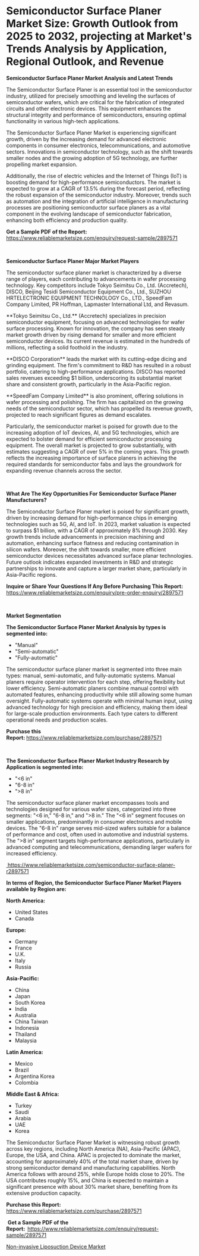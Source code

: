 <p><h1>Semiconductor Surface Planer Market Size: Growth Outlook from 2025 to 2032, projecting at Market's Trends Analysis by Application, Regional Outlook, and Revenue</h1></p><p><strong>Semiconductor Surface Planer Market Analysis and Latest Trends</strong></p>
<p><p>The Semiconductor Surface Planer is an essential tool in the semiconductor industry, utilized for precisely smoothing and leveling the surfaces of semiconductor wafers, which are critical for the fabrication of integrated circuits and other electronic devices. This equipment enhances the structural integrity and performance of semiconductors, ensuring optimal functionality in various high-tech applications.</p><p>The Semiconductor Surface Planer Market is experiencing significant growth, driven by the increasing demand for advanced electronic components in consumer electronics, telecommunications, and automotive sectors. Innovations in semiconductor technology, such as the shift towards smaller nodes and the growing adoption of 5G technology, are further propelling market expansion. </p><p>Additionally, the rise of electric vehicles and the Internet of Things (IoT) is boosting demand for high-performance semiconductors. The market is expected to grow at a CAGR of 13.5% during the forecast period, reflecting the robust expansion of the semiconductor industry. Moreover, trends such as automation and the integration of artificial intelligence in manufacturing processes are positioning semiconductor surface planers as a vital component in the evolving landscape of semiconductor fabrication, enhancing both efficiency and production quality.</p></p>
<p><strong>Get a Sample PDF of the Report:&nbsp;</strong> <a href="https://www.reliablemarketsize.com/enquiry/request-sample/2897571?utm_campaign=3579&utm_medium=2&utm_source=Github&utm_content=ia&utm_term=15032025&utm_id=semiconductor-surface-planer">https://www.reliablemarketsize.com/enquiry/request-sample/2897571</a></p>
<p>&nbsp;</p>
<p><strong>Semiconductor Surface Planer Major Market Players</strong></p>
<p><p>The semiconductor surface planer market is characterized by a diverse range of players, each contributing to advancements in wafer processing technology. Key competitors include Tokyo Seimitsu Co., Ltd. (Accretech), DISCO, Beijing Tesidi Semiconductor Equipment Co., Ltd., SUZHOU HRTELECTRONIC EQUIPMENT TECHNOLOGY Co., LTD., SpeedFam Company Limited, PR Hoffman, Lapmaster International Ltd, and Revasum.</p><p>**Tokyo Seimitsu Co., Ltd.** (Accretech) specializes in precision semiconductor equipment, focusing on advanced technologies for wafer surface processing. Known for innovation, the company has seen steady market growth driven by rising demand for smaller and more efficient semiconductor devices. Its current revenue is estimated in the hundreds of millions, reflecting a solid foothold in the industry.</p><p>**DISCO Corporation** leads the market with its cutting-edge dicing and grinding equipment. The firm's commitment to R&D has resulted in a robust portfolio, catering to high-performance applications. DISCO has reported sales revenues exceeding $1 billion, underscoring its substantial market share and consistent growth, particularly in the Asia-Pacific region.</p><p>**SpeedFam Company Limited** is also prominent, offering solutions in wafer processing and polishing. The firm has capitalized on the growing needs of the semiconductor sector, which has propelled its revenue growth, projected to reach significant figures as demand escalates.</p><p>Particularly, the semiconductor market is poised for growth due to the increasing adoption of IoT devices, AI, and 5G technologies, which are expected to bolster demand for efficient semiconductor processing equipment. The overall market is projected to grow substantially, with estimates suggesting a CAGR of over 5% in the coming years. This growth reflects the increasing importance of surface planers in achieving the required standards for semiconductor fabs and lays the groundwork for expanding revenue channels across the sector.</p></p>
<p>&nbsp;</p>
<p><strong>What Are The Key Opportunities For Semiconductor Surface Planer Manufacturers?</strong></p>
<p><p>The Semiconductor Surface Planer market is poised for significant growth, driven by increasing demand for high-performance chips in emerging technologies such as 5G, AI, and IoT. In 2023, market valuation is expected to surpass $1 billion, with a CAGR of approximately 8% through 2030. Key growth trends include advancements in precision machining and automation, enhancing surface flatness and reducing contamination in silicon wafers. Moreover, the shift towards smaller, more efficient semiconductor devices necessitates advanced surface planar technologies. Future outlook indicates expanded investments in R&D and strategic partnerships to innovate and capture a larger market share, particularly in Asia-Pacific regions.</p></p>
<p><strong>Inquire or Share Your Questions If Any Before Purchasing This Report:</strong> <a href="https://www.reliablemarketsize.com/enquiry/pre-order-enquiry/2897571?utm_campaign=3579&utm_medium=2&utm_source=Github&utm_content=ia&utm_term=15032025&utm_id=semiconductor-surface-planer">https://www.reliablemarketsize.com/enquiry/pre-order-enquiry/2897571</a></p>
<p>&nbsp;</p>
<p><strong>Market Segmentation</strong></p>
<p><strong>The Semiconductor Surface Planer Market Analysis by types is segmented into:</strong></p>
<p><ul><li>"Manual"</li><li>"Semi-automatic"</li><li>"Fully-automatic"</li></ul></p>
<p><p>The semiconductor surface planer market is segmented into three main types: manual, semi-automatic, and fully-automatic systems. Manual planers require operator intervention for each step, offering flexibility but lower efficiency. Semi-automatic planers combine manual control with automated features, enhancing productivity while still allowing some human oversight. Fully-automatic systems operate with minimal human input, using advanced technology for high precision and efficiency, making them ideal for large-scale production environments. Each type caters to different operational needs and production scales.</p></p>
<p><strong>Purchase this Report:&nbsp;</strong><a href="https://www.reliablemarketsize.com/purchase/2897571?utm_campaign=3579&utm_medium=2&utm_source=Github&utm_content=ia&utm_term=15032025&utm_id=semiconductor-surface-planer">https://www.reliablemarketsize.com/purchase/2897571</a></p>
<p>&nbsp;</p>
<p><strong>The Semiconductor Surface Planer Market Industry Research by Application is segmented into:</strong></p>
<p><ul><li>"<6 in"</li><li>"6-8 in"</li><li>">8 in"</li></ul></p>
<p><p>The semiconductor surface planer market encompasses tools and technologies designed for various wafer sizes, categorized into three segments: "<6 in," "6-8 in," and ">8 in." The "<6 in" segment focuses on smaller applications, predominantly in consumer electronics and mobile devices. The "6-8 in" range serves mid-sized wafers suitable for a balance of performance and cost, often used in automotive and industrial systems. The ">8 in" segment targets high-performance applications, particularly in advanced computing and telecommunications, demanding larger wafers for increased efficiency.</p></p>
<p><a href="https://www.reliablemarketsize.com/semiconductor-surface-planer-r2897571?utm_campaign=3579&utm_medium=2&utm_source=Github&utm_content=ia&utm_term=15032025&utm_id=semiconductor-surface-planer">&nbsp;https://www.reliablemarketsize.com/semiconductor-surface-planer-r2897571</a></p>
<p><strong>In terms of Region, the Semiconductor Surface Planer Market Players available by Region are:</strong></p>
<p>
    <p> <strong> North America: </strong>
        <ul>
            <li>United States</li>
            <li>Canada</li>
        </ul>
        </p> 
    <p> <strong> Europe: </strong>
        <ul>
            <li>Germany</li>
            <li>France</li>
            <li>U.K.</li>
            <li>Italy</li>
            <li>Russia</li>
        </ul>
        </p> 
    <p> <strong> Asia-Pacific: </strong>
        <ul>
            <li>China</li>
            <li>Japan</li>
            <li>South Korea</li>
            <li>India</li>
            <li>Australia</li>
            <li>China Taiwan</li>
            <li>Indonesia</li>
            <li>Thailand</li>
            <li>Malaysia</li>
        </ul>
        </p> 
    <p> <strong> Latin America: </strong>
        <ul>
            <li>Mexico</li>
            <li>Brazil</li>
            <li>Argentina Korea</li>
            <li>Colombia</li>
        </ul>
        </p> 
    <p> <strong> Middle East & Africa: </strong>
        <ul>
            <li>Turkey</li>
            <li>Saudi</li>
            <li>Arabia</li>
            <li>UAE</li>
            <li>Korea</li>
        </ul>
    </p>
    </p>
<p><p>The Semiconductor Surface Planer Market is witnessing robust growth across key regions, including North America (NA), Asia-Pacific (APAC), Europe, the USA, and China. APAC is projected to dominate the market, accounting for approximately 40% of the total market share, driven by strong semiconductor demand and manufacturing capabilities. North America follows with around 25%, while Europe holds close to 20%. The USA contributes roughly 15%, and China is expected to maintain a significant presence with about 30% market share, benefiting from its extensive production capacity.</p></p>
<p><strong>Purchase this Report: </strong><a href="https://www.reliablemarketsize.com/purchase/2897571?utm_campaign=3579&utm_medium=2&utm_source=Github&utm_content=ia&utm_term=15032025&utm_id=semiconductor-surface-planer">https://www.reliablemarketsize.com/purchase/2897571</a></p>
<p>&nbsp;<strong>Get a Sample PDF of the Report:&nbsp;&nbsp;</strong><a href="https://www.reliablemarketsize.com/enquiry/request-sample/2897571?utm_campaign=3579&utm_medium=2&utm_source=Github&utm_content=ia&utm_term=15032025&utm_id=semiconductor-surface-planer">https://www.reliablemarketsize.com/enquiry/request-sample/2897571</a></p>
<p><strong></strong></p>
<p><p><a href="https://github.com/lateshab69/Market-Research-Report-List-1/blob/main/non-invasive-liposuction-device-market.md?utm_campaign=3579&utm_medium=2&utm_source=Github&utm_content=ia&utm_term=15032025&utm_id=semiconductor-surface-planer">Non-invasive Liposuction Device Market</a></p></p>